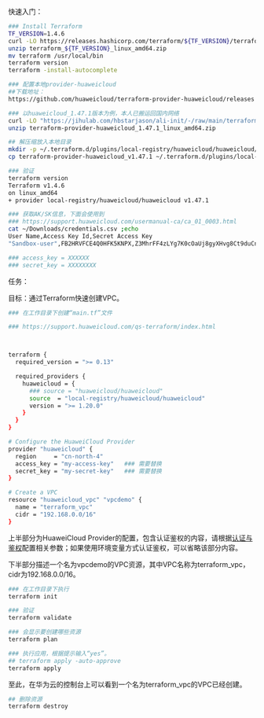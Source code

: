 快速入门：

```bash
### Install Terraform
TF_VERSION=1.4.6
curl -LO https://releases.hashicorp.com/terraform/${TF_VERSION}/terraform_${TF_VERSION}_linux_amd64.zip
unzip terraform_${TF_VERSION}_linux_amd64.zip
mv terraform /usr/local/bin
terraform version   
terraform -install-autocomplete

```


```bash
### 配置本地provider-huaweicloud
##下载地址：
https://github.com/huaweicloud/terraform-provider-huaweicloud/releases

### 以huaweicloud_1.47.1版本为例，本人已搬运回国内网络
curl -LO "https://jihulab.com/hbstarjason/ali-init/-/raw/main/terraform-provider-huaweicloud_1.47.1_linux_amd64.zip"
unzip terraform-provider-huaweicloud_1.47.1_linux_amd64.zip

## 解压缩放入本地目录
mkdir -p ~/.terraform.d/plugins/local-registry/huaweicloud/huaweicloud/1.47.1/linux_amd64/
cp terraform-provider-huaweicloud_v1.47.1 ~/.terraform.d/plugins/local-registry/huaweicloud/huaweicloud/1.47.1/linux_amd64/

### 验证
terraform version 
Terraform v1.4.6
on linux_amd64
+ provider local-registry/huaweicloud/huaweicloud v1.47.1

```


```bash
### 获取AK/SK信息，下面会使用到
### https://support.huaweicloud.com/usermanual-ca/ca_01_0003.html
cat ~/Downloads/credentials.csv ;echo
User Name,Access Key Id,Secret Access Key
"Sandbox-user",FB2HRVFCE4Q0HFK5KNPX,Z3MhrFF4zLYg7K0cOaUj8gyXHvg8Ct9duCneWyBn

### access_key = XXXXXX
### secret_key = XXXXXXXX
```

任务：

目标：通过Terraform快速创建VPC。

```bash
### 在工作目录下创建“main.tf”文件

### https://support.huaweicloud.com/qs-terraform/index.html



terraform {
  required_version = ">= 0.13"

  required_providers {
    huaweicloud = {
      ### source = "huaweicloud/huaweicloud"
      source  = "local-registry/huaweicloud/huaweicloud"
      version = ">= 1.20.0"
    }
  }
}

# Configure the HuaweiCloud Provider
provider "huaweicloud" {
  region     = "cn-north-4"
  access_key = "my-access-key"   ### 需要替换
  secret_key = "my-secret-key"   ### 需要替换
}

# Create a VPC
resource "huaweicloud_vpc" "vpcdemo" {
  name = "terraform_vpc"
  cidr = "192.168.0.0/16"
}

```


上半部分为HuaweiCloud Provider的配置，包含认证鉴权的内容，请根据[认证与鉴权](https://support.huaweicloud.com/qs-terraform/index.html#index__section10626219155518)配置相关参数；如果使用环境变量方式认证鉴权，可以省略该部分内容。

下半部分描述一个名为vpcdemo的VPC资源，其中VPC名称为terraform_vpc，cidr为192.168.0.0/16。

```bash
### 在工作目录下执行
terraform init

### 验证
terraform validate

### 会显示要创建哪些资源
terraform plan

### 执行应用，根据提示输入“yes”。
## terraform apply -auto-approve
terraform apply

```


至此，在华为云的控制台上可以看到一个名为terraform_vpc的VPC已经创建。

```bash
## 删除资源
terraform destroy

```



